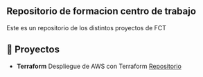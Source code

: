 ## Repositorio de formacion centro de trabajo

Este es un repositorio de los distintos proyectos de FCT 

## 📂 Proyectos 

- **Terraform** Despliegue de AWS con Terraform [Repositorio](https://github.com/a2158068171/terraform)

